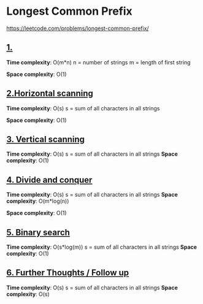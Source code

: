 # Longest Common Prefix

https://leetcode.com/problems/longest-common-prefix/

## [1.  ](des1)
**Time complexity**: O(m*n)
n = number of strings
m = length of first string

**Space complexity**: O(1)

## [2.Horizontal scanning  ](des2)
**Time complexity**: O(s)
s = sum of all characters in all strings

**Space complexity**: O(1)

## [3. Vertical scanning ](des3)
**Time complexity**: O(s)
s = sum of all characters in all strings
**Space complexity**: O(1)

## [4. Divide and conquer ](des4)
**Time complexity**: O(s)
s = sum of all characters in all strings
**Space complexity**: O(m*log(n))

**Space complexity**: O(1)

## [5. Binary search ](des5)
**Time complexity**: O(s*log(m))
s = sum of all characters in all strings
**Space complexity**: O(1)

## [6. Further Thoughts / Follow up ](des6)
**Time complexity**: O(s)
s = sum of all characters in all strings
**Space complexity**: O(s)


